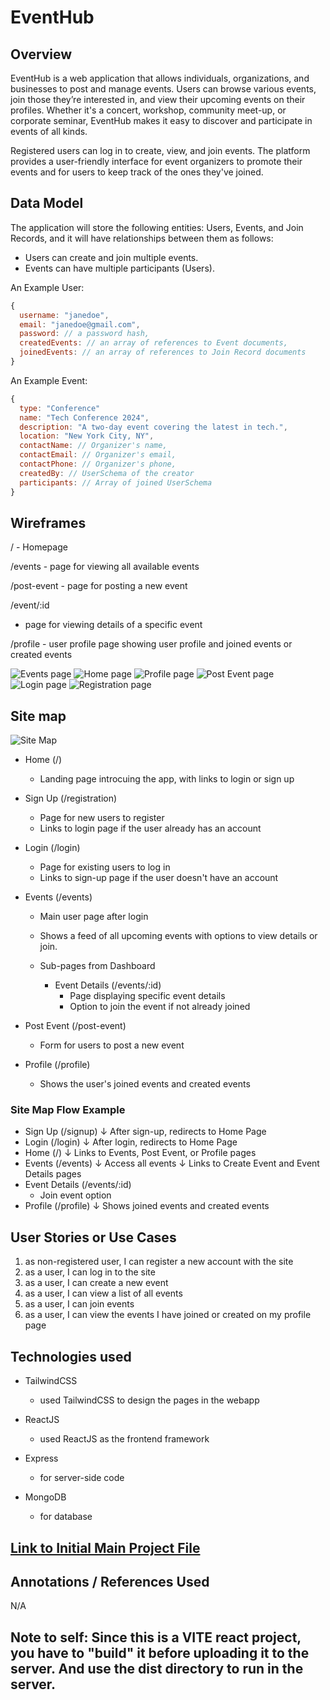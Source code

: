 

# EventHub

## Overview

EventHub is a web application that allows individuals, organizations, and businesses to post and manage events. Users can browse various events, join those they’re interested in, and view their upcoming events on their profiles. Whether it's a concert, workshop, community meet-up, or corporate seminar, EventHub makes it easy to discover and participate in events of all kinds.

Registered users can log in to create, view, and join events. The platform provides a user-friendly interface for event organizers to promote their events and for users to keep track of the ones they've joined.


## Data Model

The application will store the following entities: Users, Events, and Join Records, and it will have relationships between them as follows:

* Users can create and join multiple events.
* Events can have multiple participants (Users).

An Example User:

```javascript
{
  username: "janedoe",
  email: "janedoe@gmail.com",
  password: // a password hash,
  createdEvents: // an array of references to Event documents,
  joinedEvents: // an array of references to Join Record documents
}
```

An Example Event:

```javascript
{
  type: "Conference"
  name: "Tech Conference 2024",
  description: "A two-day event covering the latest in tech.",
  location: "New York City, NY",
  contactName: // Organizer's name,
  contactEmail: // Organizer's email,
  contactPhone: // Organizer's phone,
  createdBy: // UserSchema of the creator
  participants: // Array of joined UserSchema
}
```


## Wireframes

/ - Homepage

/events - page for viewing all available events

/post-event - page for posting a new event

/event/:id
- page for viewing details of a specific event

/profile - user profile page showing user profile and joined events or created events


![Events page](images/eventsPage.png)
![Home page](images/home.png)
![Profile page](images/profile.png)
![Post Event page](images/postEvent.png)
![Login page](images/login.png)
![Registration page](images/register.png)

## Site map 

![Site Map](images/sitemap.jpeg)

* Home (/)
  - Landing page introcuing the app, with links to login or sign up

* Sign Up (/registration)
  - Page for new users to register
  - Links to login page if the user already has an account

* Login (/login)
  - Page for existing users to log in
  - Links to sign-up page if the user doesn't have an account

* Events (/events)
  - Main user page after login
  - Shows a feed of all upcoming events with options to view details or join.
  - Sub-pages from Dashboard
    
    + Event Details (/events/:id)
      - Page displaying specific event details
      - Option to join the event if not already joined

* Post Event (/post-event)
  - Form for users to post a new event

* Profile (/profile)
  - Shows the user's joined events and created events


### Site Map Flow Example

  * Sign Up (/signup)
      ↓ After sign-up, redirects to Home Page
  * Login (/login)
      ↓ After login, redirects to Home Page
  * Home (/)
      ↓ Links to Events, Post Event, or Profile pages
  * Events (/events)
      ↓ Access all events
      ↓ Links to Create Event and Event Details pages
  * Event Details (/events/:id)
      - Join event option
  * Profile (/profile)
      ↓ Shows joined events and created events

## User Stories or Use Cases

1. as non-registered user, I can register a new account with the site
2. as a user, I can log in to the site
3. as a user, I can create a new event
4. as a user, I can view a list of all events
5. as a user, I can join events
6. as a user, I can view the events I have joined or created on my profile page

## Technologies used

* TailwindCSS
    * used TailwindCSS to design the pages in the webapp
    
* ReactJS
    * used ReactJS as the frontend framework

* Express
    * for server-side code

* MongoDB 
    * for database


## [Link to Initial Main Project File](eventhub_ait/src/App.jsx)  

## Annotations / References Used
N/A

## Note to self: Since this is a VITE react project, you have to "build" it before uploading it to the server. And use the dist directory to run in the server.